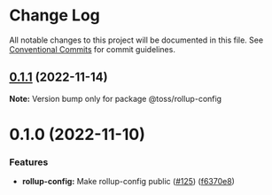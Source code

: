 # Change Log

All notable changes to this project will be documented in this file.
See [Conventional Commits](https://conventionalcommits.org) for commit guidelines.

## [0.1.1](https://github.com/toss/slash/compare/@toss/rollup-config@0.1.0...@toss/rollup-config@0.1.1) (2022-11-14)

**Note:** Version bump only for package @toss/rollup-config





# 0.1.0 (2022-11-10)


### Features

* **rollup-config:** Make rollup-config public ([#125](https://github.com/toss/slash/issues/125)) ([f6370e8](https://github.com/toss/slash/commit/f6370e8c4b0fa926e923b518c26b7071ee0e53da))
